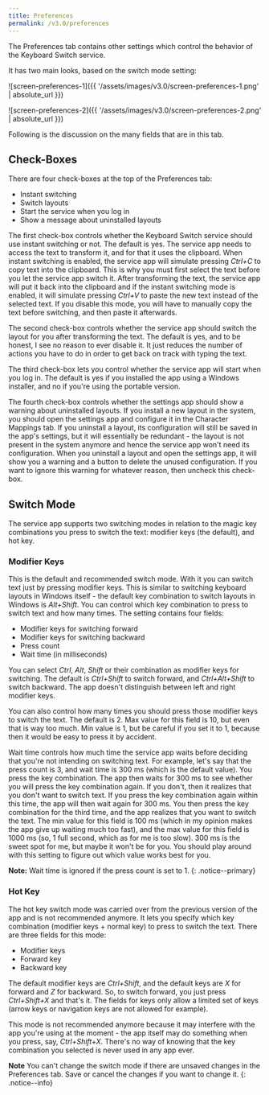```yaml
---
title: Preferences
permalink: /v3.0/preferences
---
```


The Preferences tab contains other settings which control the behavior of the Keyboard Switch service.

It has two main looks, based on the switch mode setting:

![screen-preferences-1]({{ '/assets/images/v3.0/screen-preferences-1.png' | absolute_url }})

![screen-preferences-2]({{ '/assets/images/v3.0/screen-preferences-2.png' | absolute_url }})

Following is the discussion on the many fields that are in this tab.

## Check-Boxes

There are four check-boxes at the top of the Preferences tab:

- Instant switching
- Switch layouts
- Start the service when you log in
- Show a message about uninstalled layouts

The first check-box controls whether the Keyboard Switch service should use instant switching or not. The default is
yes. The service app needs to access the text to transform it, and for that it uses the clipboard. When instant
switching is enabled, the service app will simulate pressing _Ctrl+C_ to copy text into the clipboard. This is why you
must first select the text before you let the service app switch it. After transforming the text, the service app will
put it back into the clipboard and if the instant switching mode is enabled, it will simulate pressing _Ctrl+V_ to
paste the new text instead of the selected text. If you disable this mode, you will have to manually copy the text
before switching, and then paste it afterwards.

The second check-box controls whether the service app should switch the layout for you after transforming the text. The
default is yes, and to be honest, I see no reason to ever disable it. It just reduces the number of actions you have to
do in order to get back on track with typing the text.

The third check-box lets you control whether the service app will start when you log in. The default is yes if you
installed the app using a Windows installer, and no if you're using the portable version.

The fourth check-box controls whether the settings app should show a warning about uninstalled layouts. If you install
a new layout in the system, you should open the settings app and configure it in the Character Mappings tab. If you
uninstall a layout, its configuration will still be saved in the app's settings, but it will essentially be redundant -
the layout is not present in the system anymore and hence the service app won't need its configuration. When you
uninstall a layout and open the settings app, it will show you a warning and a button to delete the unused
configuration. If you want to ignore this warning for whatever reason, then uncheck this check-box.

## Switch Mode

The service app supports two switching modes in relation to the magic key combinations you press to switch the text:
modifier keys (the default), and hot key.

### Modifier Keys

This is the default and recommended switch mode. With it you can switch text just by pressing modifier keys. This is
similar to switching keyboard layouts in Windows itself - the default key combination to switch layouts in Windows is
_Alt+Shift_. You can control which key combination to press to switch text and how many times. The setting contains
four fields:

- Modifier keys for switching forward
- Modifier keys for switching backward
- Press count
- Wait time (in milliseconds)

You can select _Ctrl_, _Alt_, _Shift_ or their combination as modifier keys for switching. The default is _Ctrl+Shift_
to switch forward, and _Ctrl+Alt+Shift_ to switch backward. The app doesn't distinguish between left and right modifier
keys.

You can also control how many times you should press those modifier keys to switch the text. The default is 2. Max value
for this field is 10, but even that is way too much. Min value is 1, but be careful if you set it to 1, because then it
would be easy to press it by accident.

Wait time controls how much time the service app waits before deciding that you're not intending on switching text. For
example, let's say that the press count is 3, and wait time is 300&nbsp;ms (which is the default value). You press the
key combination. The app then waits for 300&nbsp;ms to see whether you will press the key combination again. If you
don't, then it realizes that you don't want to switch text. If you press the key combination again within this time,
the app will then wait again for 300 ms. You then press the key combination for the third time, and the app realizes
that you want to switch the text. The min value for this field is 100&nbsp;ms (which in my opinion makes the app give
up waiting much too fast), and the max value for this field is 1000&nbsp;ms (so, 1&nbsp;full second, which as for me
is too slow). 300&nbsp;ms is the sweet spot for me, but maybe it won't be for you. You should play around with this
setting to figure out which value works best for you.

**Note:** Wait time is ignored if the press count is set to 1.
{: .notice--primary}

### Hot Key

The hot key switch mode was carried over from the previous version of the app and is not recommended anymore. It lets
you specify which key combination (modifier keys + normal key) to press to switch the text. There are three fields for
this mode:

- Modifier keys
- Forward key
- Backward key

The default modifier keys are _Ctrl+Shift_, and the default keys are _X_ for forward and _Z_ for backward. So, to switch
forward, you just press _Ctrl+Shift+X_ and that's it. The fields for keys only allow a limited set of keys (arrow keys
or navigation keys are not allowed for example).

This mode is not recommended anymore because it may interfere with the app you're using at the moment - the app itself
may do something when you press, say, _Ctrl+Shift+X_. There's no way of knowing that the key combination you selected
is never used in any app ever.

**Note** You can't change the switch mode if there are unsaved changes in the Preferences tab. Save or cancel the
changes if you want to change it.
{: .notice--info}
